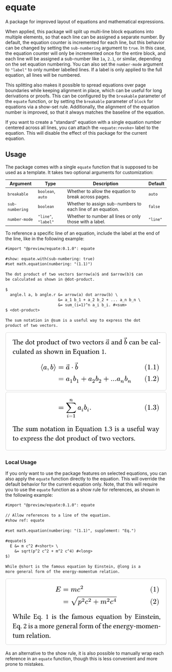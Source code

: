 # equate
A package for improved layout of equations and mathematical expressions.

When applied, this package will split up multi-line block equations into multiple elements, so that each line can be assigned a separate number. By default, the equation counter is incremented for each line, but this behavior can be changed by setting the `sub-numbering` argument to `true`. In this case, the equation counter will only be incremented once for the entire block, and each line will be assigned a sub-number like `1a`, `2.1`, or similar, depending on the set equation numbering. You can also set the `number-mode` argument to `"label"` to only number labelled lines. If a label is only applied to the full equation, all lines will be numbered.

This splitting also makes it possible to spread equations over page boundaries while keeping alignment in place, which can be useful for long derivations or proofs. This can be configured by the `breakable` parameter of the `equate` function, or by setting the `breakable` parameter of `block` for equations via a show-set rule. Additionally, the alignment of the equation number is improved, so that it always matches the baseline of the equation.

If you want to create a "standard" equation with a single equation number centered across all lines, you can attach the `<equate:revoke>` label to the equation. This will disable the effect of this package for the current equation.

## Usage
The package comes with a single `equate` function that is supposed to be used as a template. It takes two optional arguments for customization:

| Argument        | Type                | Description                                                | Default  |
| --------------- | ------------------- | ---------------------------------------------------------- | -------- |
| `breakable`     | `boolean`, `auto`   | Whether to allow the equation to break across pages.       | `auto`   |
| `sub-numbering` | `boolean`           | Whether to assign sub-numbers to each line of an equation. | `false`  |
| `number-mode`   | `"line"`, `"label"` | Whether to number all lines or only those with a label.    | `"line"` |

To reference a specific line of an equation, include the label at the end of the line, like in the following example:

```typ
#import "@preview/equate:0.1.0": equate

#show: equate.with(sub-numbering: true)
#set math.equation(numbering: "(1.1)")

The dot product of two vectors $arrow(a)$ and $arrow(b)$ can
be calculated as shown in @dot-product.

$
  angle.l a, b angle.r &= arrow(a) dot arrow(b) \
                       &= a_1 b_1 + a_2 b_2 + ... a_n b_n \
                       &= sum_(i=1)^n a_i b_i. #<sum>
$ <dot-product>

The sum notation in @sum is a useful way to express the dot
product of two vectors.
```

![Result of example code (page 1).](assets/example-1.svg)  
![Result of example code (page 2).](assets/example-2.svg)

### Local Usage
If you only want to use the package features on selected equations, you can also apply the `equate` function directly to the equation. This will override the default behavior for the current equation only. Note, that this will require you to use the `equate` function as a show rule for references, as shown in the following example:

```typ
#import "@preview/equate:0.1.0": equate

// Allow references to a line of the equation.
#show ref: equate

#set math.equation(numbering: "(1.1)", supplement: "Eq.")

#equate($
  E &= m c^2 #<short> \
    &= sqrt(p^2 c^2 + m^2 c^4) #<long>
$)

While @short is the famous equation by Einstein, @long is a
more general form of the energy-momentum relation.
```

![Result of example code.](assets/example-local.svg)

As an alternative to the show rule, it is also possible to manually wrap each reference in an `equate` function, though this is less convenient and more prone to mistakes.
